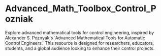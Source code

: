 # Advanced_Math_Toolbox_Control_Pozniak
Explore advanced mathematical tools for control engineering, inspired by Alexander S. Poznyak's 'Advanced Mathematical Tools for Automatic Control Engineers.' This resource is designed for researchers, educators, students, and a global audience looking to enhance their control projects.
